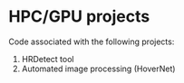 # HPC/GPU projects
Code associated with the following projects:
  1. HRDetect tool
  2. Automated image processing (HoverNet)
